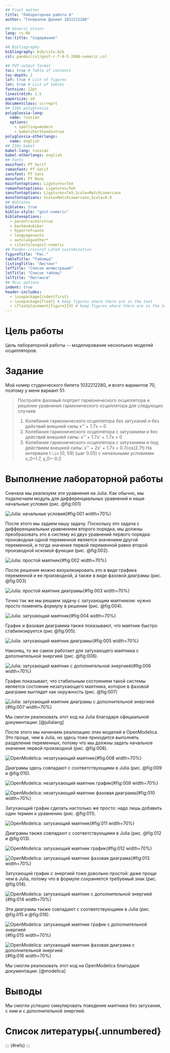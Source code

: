 ```yaml
---
## Front matter
title: "Лабораторная работа 4"
author: "Генералов Даниил 1032212280"

## Generic otions
lang: ru-RU
toc-title: "Содержание"

## Bibliography
bibliography: bib/cite.bib
csl: pandoc/csl/gost-r-7-0-5-2008-numeric.csl

## Pdf output format
toc: true # Table of contents
toc-depth: 2
lof: true # List of figures
lot: true # List of tables
fontsize: 12pt
linestretch: 1.5
papersize: a4
documentclass: scrreprt
## I18n polyglossia
polyglossia-lang:
  name: russian
  options:
	- spelling=modern
	- babelshorthands=true
polyglossia-otherlangs:
  name: english
## I18n babel
babel-lang: russian
babel-otherlangs: english
## Fonts
mainfont: PT Serif
romanfont: PT Serif
sansfont: PT Sans
monofont: PT Mono
mainfontoptions: Ligatures=TeX
romanfontoptions: Ligatures=TeX
sansfontoptions: Ligatures=TeX,Scale=MatchLowercase
monofontoptions: Scale=MatchLowercase,Scale=0.9
## Biblatex
biblatex: true
biblio-style: "gost-numeric"
biblatexoptions:
  - parentracker=true
  - backend=biber
  - hyperref=auto
  - language=auto
  - autolang=other*
  - citestyle=gost-numeric
## Pandoc-crossref LaTeX customization
figureTitle: "Рис."
tableTitle: "Таблица"
listingTitle: "Листинг"
lofTitle: "Список иллюстраций"
lotTitle: "Список таблиц"
lolTitle: "Листинги"
## Misc options
indent: true
header-includes:
  - \usepackage{indentfirst}
  - \usepackage{float} # keep figures where there are in the text
  - \floatplacement{figure}{H} # keep figures where there are in the text
---
```


# Цель работы

Цель лабораторной работы -- моделирование нескольких моделей осцилляторов.


# Задание

Мой номер студенческого билета 1032212280, и всего вариантов 70, поэтому у меня вариант 51:

> Постройте фазовый портрет гармонического осциллятора и решение уравнения
гармонического осциллятора для следующих случаев
> 1. Колебания гармонического осциллятора без затуханий и без действий внешней силы x'' + 1.7x = 0
> 2. Колебания гармонического осциллятора c затуханием и без действий внешней силы: x'' + 1.7x' + 1.7x = 0
> 3. Колебания гармонического осциллятора c затуханием и под действием внешней силы: x'' + 2x' + 1.7x = 0.7cos(2.7t)
> На интервале t `\in` [0; 59] (шаг 0.05) с начальными условиями x_0=1.7, y_0=-0.2

# Выполнение лабораторной работы

Сначала мы реализуем эти уравнения на Julia.
Как обычно, мы подключаем 
модуль для дифференциальных уравнений и наши начальные условия (рис. @fig:001)

![Julia: начальные условия](image/1.png){#fig:001 width=70%}


После этого мы задаем нашу задачу. Поскольку это задача с дифференциальным уравнением второго порядка, мы должны преобразовать это в систему из двух уравнений первого порядка:
производная одной переменной является значением другой переменной,
и тогда значение первой переменной равно второй производной искомой функции (рис. @fig:002).

![Julia: простой маятник](image/2.png){#fig:002 width=70%}

После решения можно визуализировать это в виде графика переменной и ее производной, а также в виде фазовой диаграмы (рис. @fig:003)

![Julia: простой маятник диаграмы](image/3.png){#fig:003 width=70%}

Точно так же мы решаем задачу с затухающим маятником: нужно просто поменять формулу в решении (рис. @fig:004).

![Julia: затухающий маятник](image/4.png){#fig:004 width=70%}

График и фазовая диаграмма также показывают, что маятник быстро стабилизируется (рис @fig:005).

![Julia: затухающий маятник диаграмы](image/5.png){#fig:005 width=70%}

Наконец, то же самое работает для затухающего маятника с дополнительной энергией (рис. @fig:006).

![Julia: затухающий маятник с дополнительной энергией](image/6.png){#fig:006 width=70%}

График показывает, что стабильным состоянием такой системы является состояние незатухающего маятника, которое в фазовой диаграме выглядит как окружность (рис. @fig:007)

![Julia: затухающий маятник диаграмы с дополнительной энергией](image/7.png){#fig:007 width=70%}


Мы смогли реализовать этот код на Julia благодаря официальной документации: [@julialang]

После этого мы начинаем реализацию этих моделей в OpenModelica.
Это проще, чем в Julia, но здесь тоже приходится выполнять разделение переменных,
потому что мы должны задать начальное значение первой производной (рис. @fig:008).

![OpenModelica: незатухающий маятник](image/8.png){#fig:008 width=70%}

Диаграмы здесь совпадают с соответствующими в Julia (рис. @fig:009 и @fig:010).

![OpenModelica: незатухающий маятник график](image/9.png){#fig:009 width=70%}

![OpenModelica: незатухающий маятник фазовая диаграма](image/10.png){#fig:010 width=70%}

Затухающий график сделать настолько же просто: надо лишь добавить один термин к уравнению (рис. @fig:011).

![OpenModelica: затухающий маятник](image/11.png){#fig:011 width=70%}

Диаграмы также совпадают с соответствующими в Julia (рис. @fig:012 и @fig:013).

![OpenModelica: затухающий маятник график](image/12.png){#fig:012 width=70%}

![OpenModelica: затухающий маятник фазовая диаграма](image/13.png){#fig:013 width=70%}


Затухающий график с энергией тоже довольно простой: даже проще чем в Julia, потому что в формуле сохраняется требуемый знак (рис. @fig:014).

![OpenModelica: затухающий маятник с дополнительной энергией](image/14.png){#fig:014 width=70%}

Эти диаграмы также совпадают с соответствующими в Julia (рис. @fig:015 и @fig:016).

![OpenModelica: затухающий маятник график с дополнительной энергией](image/15.png){#fig:015 width=70%}

![OpenModelica: затухающий маятник фазовая диаграма с дополнительной энергией](image/16.png){#fig:016 width=70%}


Мы смогли реализовать этот код на OpenModelica благодаря документации: [@modelica]

# Выводы

Мы смогли успешно симулировать поведение маятника без затухания, с ним и с дополнительной энергией.

# Список литературы{.unnumbered}

::: {#refs}
:::
